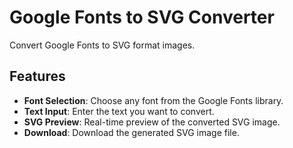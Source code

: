 # Google Fonts to SVG Converter

Convert Google Fonts to SVG format images.

## Features

- **Font Selection**: Choose any font from the Google Fonts library.
- **Text Input**: Enter the text you want to convert.
- **SVG Preview**: Real-time preview of the converted SVG image.
- **Download**: Download the generated SVG image file.